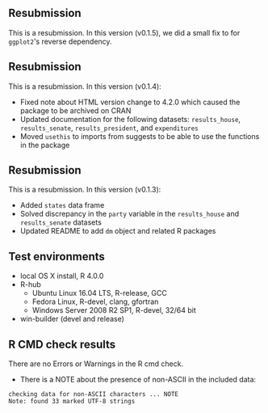 ## Resubmission 

This is a resubmission. In this version (v0.1.5), we did a small fix to for `ggplot2`'s reverse dependency.

## Resubmission 

This is a resubmission. In this version (v0.1.4):

* Fixed note about HTML version change to 4.2.0 which caused the package to be archived on CRAN
* Updated documentation for the following datasets: `results_house`, `results_senate`, `results_president`, and `expenditures`
* Moved `usethis` to imports from suggests to be able to use the functions in the package

## Resubmission 

This is a resubmission. In this version (v0.1.3):

* Added `states` data frame
* Solved discrepancy in the `party` variable in the `results_house` and `results_senate` datasets
* Updated README to add `dm` object and related R packages

## Test environments

* local OS X install, R 4.0.0
* R-hub
  - Ubuntu Linux 16.04 LTS, R-release, GCC
  - Fedora Linux, R-devel, clang, gfortran
  - Windows Server 2008 R2 SP1, R-devel, 32/64 bit
* win-builder (devel and release)

## R CMD check results

There are no Errors or Warnings in the R cmd check.

* There is a NOTE about the presence of non-ASCII in the included data:
```
checking data for non-ASCII characters ... NOTE
Note: found 33 marked UTF-8 strings
```
